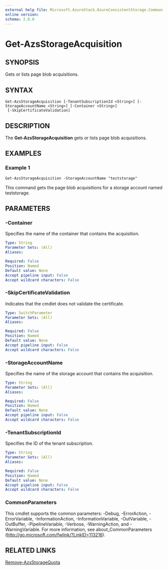 ```yaml
---
external help file: Microsoft.AzureStack.AzureConsistentStorage.Commands.dll-Help.xml
online version: 
schema: 2.0.0
---
```


# Get-AzsStorageAcquisition

## SYNOPSIS
Gets or lists page blob acquisitions.

## SYNTAX

```
Get-AzsStorageAcquisition [-TenantSubscriptionId <String>] [-StorageAccountName <String>] [-Container <String>]
 [-SkipCertificateValidation]
```

## DESCRIPTION
The **Get-AzsStorageAcquisition** gets or lists page blob acquisitions.

## EXAMPLES
### Example 1

```
Get-AzsStorageAcquisition -StorageAccountName "teststorage"  
```
This command gets the page blob acquisitions for a storage account named teststorage.

## PARAMETERS

### -Container
Specifies the name of the container that contains the acquisition.

```yaml
Type: String
Parameter Sets: (All)
Aliases: 

Required: False
Position: Named
Default value: None
Accept pipeline input: False
Accept wildcard characters: False
```

### -SkipCertificateValidation
Indicates that the cmdlet does not validate the certificate.

```yaml
Type: SwitchParameter
Parameter Sets: (All)
Aliases: 

Required: False
Position: Named
Default value: None
Accept pipeline input: False
Accept wildcard characters: False
```

### -StorageAccountName
Specifies the name of the storage account that contains the acquisition.

```yaml
Type: String
Parameter Sets: (All)
Aliases: 

Required: False
Position: Named
Default value: None
Accept pipeline input: False
Accept wildcard characters: False
```

### -TenantSubscriptionId
Specifies the ID of the tenant subscription.

```yaml
Type: String
Parameter Sets: (All)
Aliases: 

Required: False
Position: Named
Default value: None
Accept pipeline input: False
Accept wildcard characters: False
```

### CommonParameters
This cmdlet supports the common parameters: -Debug, -ErrorAction, -ErrorVariable, -InformationAction, -InformationVariable, -OutVariable, -OutBuffer, -PipelineVariable, -Verbose, -WarningAction, and -WarningVariable. For more information, see about_CommonParameters (http://go.microsoft.com/fwlink/?LinkID=113216).

## RELATED LINKS

[Remove-AzsStorageQuota](./[Remove-AzsStorageQuota.md)

